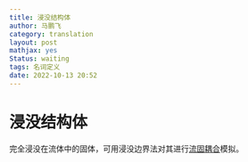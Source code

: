 ```yaml
---
title: 浸没结构体
author: 马鹏飞
category: translation
layout: post
mathjax: yes
Status: waiting
tags: 名词定义
date: 2022-10-13 20:52
---
```

# 浸没结构体

完全浸没在流体中的固体，可用浸没边界法对其进行[流固耦合](流固耦合.md)模拟。